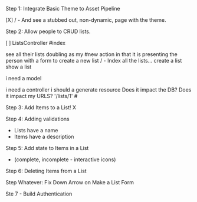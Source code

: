 Step 1: Integrate Basic Theme to Asset Pipeline

[X] / - And see a stubbed out, non-dynamic, page with the theme.

Step 2: Allow people to CRUD lists.

[ ] ListsController #index

see all their lists
doubling as my #new action in that it is presenting the person with a form to create a new list / - Index all the lists...
create a list
show a list

i need a model

i need a controller
i should a generate resource
Does it impact the DB? Does it impact my URLS? '/lists/1' #

Step 3: Add Items to a List! X

Step 4: Adding validations
 - Lists have a name
 - Items have a description

Step 5: Add state to Items in a List
- (complete, incomplete - interactive icons)

Step 6: Deleting Items from a List

Step Whatever: Fix Down Arrow on Make a List Form

Ste 7 - Build Authentication
